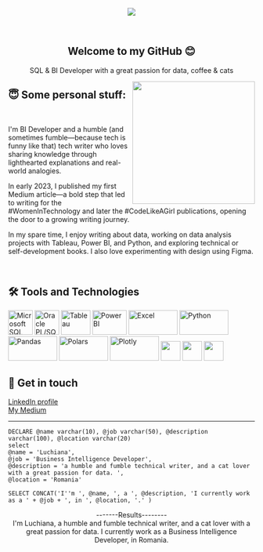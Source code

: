 <div align="center">
  <p><img src="https://github.com/ElenaD25/ElenaD25/assets/91025810/f38de19f-562a-4bb1-96de-36304cd3795c "</img></p>
</div>

<br />
<div align="center">
  <h2> Welcome to my <b>GitHub</b> 😊</h2>
  <p> SQL & BI Developer with a great passion for data, coffee & cats</p>
</div>
   <img align="right" src="https://media.giphy.com/media/3kPDmoWdBpQPNhCnUG/giphy.gif" width="250"/>
  <div align="left"> 
    <h2> 😇 Some personal stuff:</h2>  <br />
    <p> I'm  BI Developer and a humble (and sometimes fumble—because tech is funny like that) tech writer who loves sharing knowledge through lighthearted explanations and real-world analogies.</p>
    <p> In early 2023, I published my first Medium article—a bold step that led to writing for the #WomenInTechnology and later the #CodeLikeAGirl publications, opening the door to a growing writing journey.</p>
    <p> In my spare time, I enjoy writing about data, working on data analysis projects with Tableau, Power BI, and Python, and exploring technical or self-development books. I also love experimenting with design using Figma. </p>
 </div>
  
  <br />
 
<div align="left">
  <h2>🛠 Tools and Technologies </h2>
    <img src="https://logowik.com/content/uploads/images/microsoft-sql-server4529.jpg" width="50" height="50" alt="Microsoft SQL Server">
  <img src="https://github.com/user-attachments/assets/46a81a3c-9850-45d2-be4b-1fcaa18e08a4" width="50" height="50" alt="Oracle PL/SQL">
  <img src="https://workforceedtech.org/wp-content/uploads/2019/03/Tableau_Logo_resized.png" width="60" height="50" alt="Tableau"> 
  <img src="https://github.com/user-attachments/assets/88dcc60f-1f37-49ce-beed-80deaa3c0ab2" width="70" height="50" alt="Power BI"> 
  <img src="https://github.com/user-attachments/assets/8a81cc4a-8cfb-42ba-9775-68deb0ecf9ad" width="100" height="50" alt="Excel"> 
  <img src="https://github.com/user-attachments/assets/537f9be6-48f2-4462-8ea8-ab593df7b774" width="100" height="50" alt="Python"> 
  <img src="https://github.com/user-attachments/assets/87033cb6-c76f-4d54-8767-d1fed0eaad8b" width="100" height="50" alt="Pandas">  
  <img src="https://github.com/user-attachments/assets/8ec8b5fc-fad0-4838-9153-3281fdaa0b53" width="100" height="50" alt="Polars">  
  <img src="https://github.com/user-attachments/assets/4c02ea54-38f3-4256-800e-0e2323e76b42" width="100" height="50" alt="Plotly"> 
  <img src="https://brandlogos.net/wp-content/uploads/2022/05/figma-logo_brandlogos.net_6n1pb.png" width="40" height="40"> 
  <img src="https://upload.wikimedia.org/wikipedia/commons/thumb/9/9a/Visual_Studio_Code_1.35_icon.svg/2048px-Visual_Studio_Code_1.35_icon.svg.png" width="40" height="40"> 
    <img src="https://user-images.githubusercontent.com/91025810/187686808-4ac3b10d-fbbc-4c0c-92ce-566419fff0b9.png" width="40" height="40"> 
 

  <br /> 
  
  <div align="left">
    <h2> 🔎 Get in touch</h2>
    <p>
      <a href="https://www.linkedin.com/in/elena-luchiana-dumitrescu-1a69521ab/"> LinkedIn profile</a> </br />
      <a href="https://medium.com/@luchianadumitrescu"> My Medium</a> <br />
    </p
  </div>
  
  <hr>
 <div align="left">

    DECLARE @name varchar(10), @job varchar(50), @description varchar(100), @location varchar(20)
    select 
    @name = 'Luchiana',
    @job = 'Business Intelligence Developer', 
    @description = 'a humble and fumble technical writer, and a cat lover with a great passion for data. ',
    @location = 'Romania'

    SELECT CONCAT('I''m ', @name, ', a ', @description, 'I currently work as a ' + @job + ', in ', @location, '.' ) 

  </div>
  
  <div align="center">
    -------Results--------<br /> 
     I'm Luchiana, a humble and fumble technical writer, and a cat lover with a great passion for data. I currently work as a Business Intelligence Developer, in Romania.

  </div>
